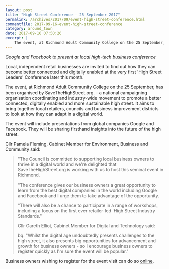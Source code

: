 ```yaml
---
layout: post
title: "High Street Conference - 25 September 2017"
permalink: /archives/2017/09/event-high-street-conference.html
commentfile: 2017-09-16-event-high-street-conference
category: around_town
date: 2017-09-16 07:50:26
excerpt: |
    The event, at Richmond Adult Community College on the 25 September, has been organised by SaveTheHighStreet.org. -- a national campaigning organisation coordinating and industry-wide movement to promote a better connected, digitally enabled and more sustainable high street. It aims to bring together local retailers, councils and business improvement districts to look at how they can adapt in a digital world.
---
```


*Google and Facebook to present at local high-tech business conference*

Local, independent retail businesses are invited to find out how they can become better connected and digitally enabled at the very first 'High Street Leaders' Conference later this month.

The event, at Richmond Adult Community College on the 25 September, has been organised by SaveTheHighStreet.org. - a national campaigning organisation coordinating and industry-wide movement to promote a better connected, digitally enabled and more sustainable high street. It aims to bring together local retailers, councils and business improvement districts to look at how they can adapt in a digital world.

The event will include presentations from global companies Google and Facebook. They will be sharing firsthand insights into the future of the high street.

Cllr Pamela Fleming, Cabinet Member for Environment, Business and Community said:

> "The Council is committed to supporting local business owners to thrive in a digital world and we're delighted that SaveTheHighStreet.org is working with us to host this seminal event in Richmond.
> 
>  "The conference gives our business owners a great opportunity to learn from the best digital companies in the world including Google and Facebook and I urge them to take advantage of the opportunity.
> 
>  "There will also be a chance to participate in a range of workshops, including a focus on the first ever retailer-led 'High Street Industry Standards."
> 
> 
>  Cllr Gareth Elliot, Cabinet Member for Digital and Technology said:
> 
> 
>  bq. "Whilst the digital age undoubtedly presents challenges to the high street, it also presents big opportunities for advancement and growth for business owners - so I encourage business owners to register quickly as I'm sure the event will be popular."
> 
 Business owners wishing to register for the event visit can do so [online](https://www.eventbrite.co.uk/e/high-street-conference-join-us-for-free-tickets-36437348089?utm_term=eventurl_text).
